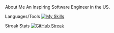 About Me
An Inspiring Software Engineer in the US.

Languages/Tools 
[![My Skills](https://skillicons.dev/icons?i=html,css,js,firebase,figma,nodejs,mongodb,mysql)](https://skillicons.dev)

Streak Stats
[![GitHub Streak](http://github-readme-streak-stats.herokuapp.com?user=Neice76&theme=dark)](https://git.io/streak-stats)
